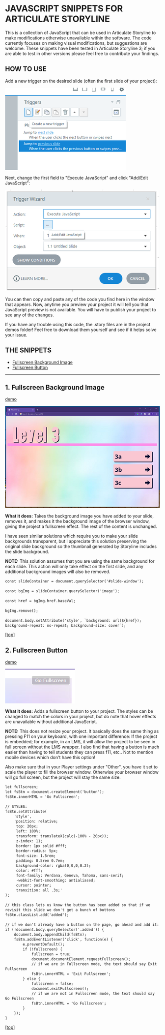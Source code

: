 # JAVASCRIPT SNIPPETS FOR ARTICULATE STORYLINE

This is a collection of JavaScript that can be used in Articulate Storyline to make modifications otherwise unavailable within the software. The code currently focuses on making visual modifications, but suggestions are welcome. These snippets have been tested in Articulate Storyline 3; if you are able to test in other versions please feel free to contribute your findings. 

## HOW TO USE 

Add a new trigger on the desired slide (often the first slide of your project):

![create trigger](./images/01.%20create%20trigger.png)

Next, change the first field to "Execute JavaScript" and click "Add/Edit JavaScript":

![execute javascript](./images/02.%20execute%20javascript.png)

You can then copy and paste any of the code you find here in the window that appears. Now, anytime you preview your project it will tell you that JavaScript preview is not available. You will have to publish your project to see any of the changes.

If you have any trouble using this code, the .story files are in the project demos folder! Feel free to download them yourself and see if it helps solve your issue.

## THE SNIPPETS

- [Fullscreen Background Image](#1-fullscreen-background-image)
- [Fullscreen Button](#2-fullscreen-button)

---

## 1. Fullscreen Background Image 

[demo](https://itsdani.me/sl/fullscreen-bg/story.html)

![fullscreen-bg](./images/03.%20fullscreen-bg.png)

**What it does:** Takes the background image you have added to your slide, removes it, and makes it the background image of the browser window, giving the project a fullscreen effect. The rest of the content is unchanged. 

I have seen similar solutions which require you to make your slide backgrounds transparent, but I appreciate this solution preserving the original slide background so the thumbnail generated by Storyline includes the slide background.

**NOTE:** This solution assumes that you are using the same background for each slide. This action will only take effect on the first slide, and any additional background images will also be removed.

```
const slideContainer = document.querySelector('#slide-window');

const bgImg = slideContainer.querySelector('image');

const href = bgImg.href.baseVal;

bgImg.remove();

document.body.setAttribute('style', `background: url(${href}); background-repeat: no-repeat; background-size: cover`);
```
[[top]](#javascript-snippets-for-articulate-storyline)


## 2. Fullscreen Button 

[demo](https://itsdani.me/sl/fullscreen-button/story.html)

![fullscreen-button](./images/04.%20go-fullscreen.png)

**What it does:** Adds a fullscreen button to your project. The styles can be changed to match the colors in your project, but do note that hover effects are unavailable without additional JavaScript.

**NOTE:** This does not resize your project. It basically does the same thing as pressing F11 on your keyboard, with one important difference: If the project is embedded; for example, in an LMS, it will allow the project to be seen in full screen without the LMS wrapper. I also find that having a button is much easier than having to tell students they can press f11, etc.. Not to mention mobile devices which don't have this option! 

Also make sure that in your Player settings under "Other", you have it set to scale the player to fill the browser window. Otherwise your browser window will go full screen, but the project will stay the same size.

```
let fullscreen;
let fsBtn = document.createElement('button');
fsBtn.innerHTML = 'Go Fullscreen';

// STYLES: 
fsBtn.setAttribute(
	'style',
	'position: relative; 
     top: 20px; 
     left: 100%; 
     transform: translateX(calc(-100% - 20px)); 
     z-index: 11; 
     border: 1px solid #fff; 
     border-radius: 5px; 
     font-size: 1.5rem; 
     padding: 0.5rem 0.7em; 
     background-color: rgba(0,0,0,0.2); 
     color: #fff; 
     font-family: Verdana, Geneva, Tahoma, sans-serif; 
     -webkit-font-smoothing: antialiased; 
     cursor: pointer; 
     transition: all .3s;'
);

// this class lets us know the button has been added so that if we revisit this slide we don't get a bunch of buttons
fsBtn.classList.add('added'); 

// if we don't already have a button on the page, go ahead and add it:
if (!document.body.querySelector('.added')) { 
	document.body.appendChild(fsBtn); 
	fsBtn.addEventListener('click', function(e) {
		e.preventDefault();
		if (!fullscreen) {
			fullscreen = true;
			document.documentElement.requestFullscreen();
            // if we are in Fullscreen mode, the text should say Exit Fullscreen
			fsBtn.innerHTML = 'Exit Fullscreen'; 
		} else {
			fullscreen = false;
			document.exitFullscreen();
            // if we are not in Fullscreen mode, the text should say Go Fullscreen
			fsBtn.innerHTML = 'Go Fullscreen'; 
		}
	});
}

```

[[top]](#javascript-snippets-for-articulate-storyline)
